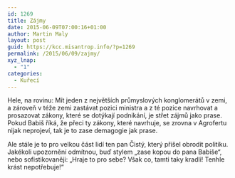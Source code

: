 ```yaml
---
id: 1269
title: Zájmy
date: 2015-06-09T07:00:16+01:00
author: Martin Maly
layout: post
guid: https://kcc.misantrop.info/?p=1269
permalink: /2015/06/09/zajmy/
xyz_lnap:
  - "1"
categories:
  - Kuřecí
---
```

Hele, na rovinu: Mít jeden z největších průmyslových konglomerátů v zemi, a zároveň v téže zemi zastávat pozici ministra a z té pozice navrhovat a prosazovat zákony, které se dotýkají podnikání, je střet zájmů jako prase. Pokud Babiš říká, že přeci ty zákony, které navrhuje, se zrovna v Agrofertu nijak neprojeví, tak je to zase demagogie jak prase.

Ale stále je to pro velkou část lidí ten pan Čistý, který přišel obrodit politiku. Jakékoli upozornění odmítnou, buď stylem &#8222;zase kopou do pana Babiše&#8220;, nebo sofistikovaněji: &#8222;Hraje to pro sebe? Však co, tamti taky kradli! Tenhle krást nepotřebuje!&#8220;